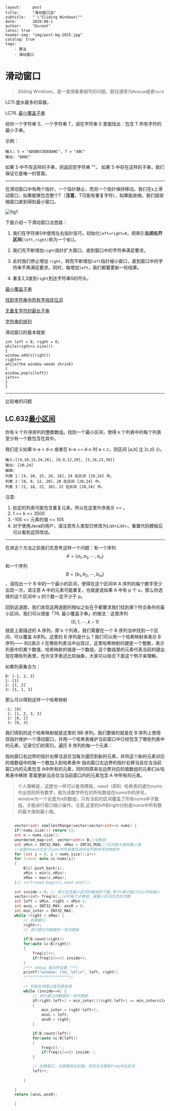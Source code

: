 ```
layout:     post
title:      "滑动窗口法"
subtitle:   " \"Sliding Windows\""
date:       2020-08-1 
author:     "Durant"
latex: true
header-img: "img/post-bg-2015.jpg"
catalog: true
tags:
	- 算法
    - 滑动窗口
```



# 滑动窗口

> Sliding Windows，是一类很看重细节的问题，题目通常为`Medium`或者`hard`

LC11.盛水最多的容器，

 LC76. [最小覆盖子串](https://leetcode-cn.com/problems/minimum-window-substring/)

给你一个字符串 S、一个字符串 T，请在字符串 S 里面找出：包含 T 所有字符的最小子串。

示例：

```
输入: S = "ADOBECODEBANC", T = "ABC"
输出: "BANC"

```

如果 S 中不存这样的子串，则返回空字符串 ""。
如果 S 中存在这样的子串，我们保证它是唯一的答案。

---

在滑动窗口中有两个指针，一个指针静止，而另一个指针保持移动。我们在s上滑动窗口，如果能够包含整个T（**注意**，T可能有重复字符），如果能收缩，我们就收缩窗口直到得到最小窗口。

![fig1](https://assets.leetcode-cn.com/solution-static/76/76_fig1.gif)



下面介绍一下滑动窗口法思路：

1. 我们在字符串S中使用左右指针技巧，初始化`left=right=0`，把索引**左闭右开区间**`[left,right)`称为一个`窗口`。

2. 我们先不断增加`right`指针扩大窗口，直到窗口中的字符串满足要求。

3. 此时我们停止增加 `right`，转而不断增加`left`指针缩小窗口，直到窗口中的字符串不再满足要求。同时，每增加`left`，我们都要更新一轮结果。

4. 重复2,3直到`right`到达字符串S的尽头。

   







[最小覆盖子串](https://leetcode-cn.com/problems/minimum-window-substring/)

[找到字符串中所有字母异位词](https://leetcode-cn.com/problems/find-all-anagrams-in-a-string/)

[无重复字符的最长子串](https://leetcode-cn.com/problems/longest-substring-without-repeating-characters/)

[字符串的排列](https://leetcode-cn.com/problems/permutation-in-string/)

滑动窗口的基本框架

```
int left = 0, right = 0;
while(right<s.size())
{
window.add(s[right])
right++
while(the window needs shrink)
{
window.pop(s[left])
left++
}
}
```

---

比较难的问题

## LC.632[最小区间](https://leetcode-cn.com/problems/smallest-range-covering-elements-from-k-lists)



你有 k 个升序排列的整数数组。找到一个最小区间，使得 k 个列表中的每个列表至少有一个数包含在其中。

我们定义如果 b-a < d-c 或者在 b-a == d-c 时 a < c，则区间 [a,b] 比 [c,d] 小。

```示例 1:
输入:[[4,10,15,24,26], [0,9,12,20], [5,18,22,30]]
输出: [20,24]
解释: 
列表 1：[4, 10, 15, 24, 26]，24 在区间 [20,24] 中。
列表 2：[0, 9, 12, 20]，20 在区间 [20,24] 中。
列表 3：[5, 18, 22, 30]，22 在区间 [20,24] 中。
```

注意:

1. 给定的列表可能包含重复元素，所以在这里升序表示 >= 。
2. 1 <= k <= 3500
3. -105 <= 元素的值 <= 105
4. 对于使用Java的用户，请注意传入类型已修改为List<List<Integer>>。重置代码模板后可以看到这项改动。

---

在讲这个方法之前我们先思考这样一个问题：有一个序列 $$A = \{ a_1, a_2, \cdots, a_n \}$$ 和一个序列 $$B = \{b_1, b_2, \cdots, b_m\}$$，请找出一个 B 中的一个最小的区间，使得在这个区间中 A 序列的每个数字至少出现一次，请注意 A 中的元素可能重复，也就是说如果 A 中有 p 个 u，那么你选择的这个区间中 u 的个数一定不少于 p。

回到这道题，我们发现这两道题的相似之处在于都要求我们找到某个符合条件的最小区间，我们可以借鉴「76. 最小覆盖子串」的做法：这里序列 $$\{ 0, 1, \cdots , k - 1 \}$$ 就是上面描述的 A 序列，即 k 个列表，我们需要在一个 B 序列当中找到一个区间，可以覆盖 A序列。这里的 B 序列是什么？我们可以用一个哈希映射来表示 B 序列—— B[i]表示 ii 在哪些列表当中出现过，这里哈希映射的键是一个整数，表示列表中的某个数值，哈希映射的值是一个数组，这个数组里的元素代表当前的键出现在哪些列表里。也许文字表述比较抽象，大家可以结合下面这个例子来理解。

如果列表集合为：

```
0: [-1, 2, 3]
1: [1]
2: [1, 2]
3: [1, 1, 3]

```

那么可以得到这样一个哈希映射

```
-1: [0]
 1: [1, 2, 3, 3]
 2: [0, 2]
 3: [0, 3]
```

我们得到的这个哈希映射就是这里的 BB 序列。我们要做的就是在 B 序列上使用双指针维护一个滑动窗口，并用一个哈希表维护当前窗口中已经包含了哪些列表中的元素，记录它们的索引。遍历 B 序列的每一个元素：

指向窗口右边界的指针右移当且仅当每次遍历到新的元素，并将这个新的元素对应的值数组中的每一个数加入到哈希表中
指向窗口左边界的指针右移当且仅当当前窗口内的元素包含 A中所有的元素，同时将原来左边界对应的值数组的元素们从哈希表中移除
答案更新当且仅当当前窗口内的元素包含 A 中所有的元素。

>  个人理解是，这题也一样可以套用模板，need（即B）哈希表的键为nums中出现的所有数字，值为该数字所在的所有数组在nums中的序号。window为一个长度为n的数组，只有当前的区间覆盖了所有nums中子数组，才能进行窗口缩小操作。注意,这里的left和right分别是nums中所有数的最大值和最小值。



```C++

    vector<int> smallestRange(vector<vector<int>>& nums) {
    if(!nums.size()) return {};
    int n = nums.size();
    unordered_map<int, vector<int>> B;//B数组
    int xMin = INT32_MAX, xMax = INT32_MIN;//区间最大值和最小值
    //这里的need包含了nums中所有数及其所在列表序号的映射对
    for (int i = 0; i < nums.size();i++) 
    for (const auto &c:nums[i])
    {
        B[c].push_back(i);
        xMin = min(c,xMin);
        xMax = max(c,xMax);
    }// sort(need.begin(),need.end());
    
    int inside = 0; // 表示包含最小区间的数组的个数,等于n表示窗口可以开始缩小
    vector<int> freq(n);//A中每个子数组，被最小区间包含的次数
    int left = xMin, right = xMin-1;
    int ansL = INT32_MAX, ansR = 0; 
    int min_inter = INT32_MAX;
    while (right < xMax) {
        // 右移窗口
        right++;
        // 进行窗口内数据的一系列更新
        
        if(B.count(right))
        for(auto &c:B[right])
        {
            freq[c]++;
            if(freq[c]==1) inside++;
        }
        /*** debug 输出的位置 ***/
        printf("window: [%d, %d)\n", left, right);
        /********************/
        
        // 判断左侧窗口是否要收缩
        while (inside==n) {
            // 进行窗口内数据的一系列更新
            if(right-left+1 < min_inter||(right-left+1 == min_inter&&left<ansL))
            {
                min_inter = right-left+1;
                ansL = left;
                ansR = right;
            }

            if(B.count(left))
            for(auto &c:B[left])
            {
                freq[c]--;
                if(freq[c]==0) inside--;
            }

            // 左移窗口，注意要放在后面，否则无法更新freq中左区间
            left++;
            
        }
    
    }
    return {ansL,ansR};
    
    }
```

